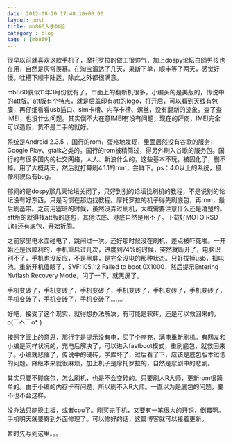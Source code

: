 ```yaml
---
date: 2012-08-20 17:48:10+00:00
layout: post
title: mb860入手体验
category : blog
tags : [mb860]
---
```


很早以前就喜欢这款手机了，摩托罗拉的做工很帅气，加上dospy论坛白鸽男孩也在用，自然是灰常羡慕。在淘宝溜达了几天，果断下单，顺丰等了两天，感觉好慢。吐槽下顺丰陆运，除此之外都很满意。<!-- more -->

mb860貌似11年3月份就有了，市面上的翻新机很多，小编买的是美版的，传说中的att版。att版有个特点，就是后盖印有att的logo，打开后，可以看到天线有包膜，再仔细看看usb插口、sim卡槽、内存卡槽、螺丝，没有翻新的迹象。查了查IMEI，也没什么问题。其实倒不大在意IMEI有没有问题，现在的奸商，IMEI完全可以造假，货不是二手的就好。

系统是Android 2.3.5 ，国行的rom，蛋疼地发现，里面居然没有谷歌的服务，Google Play、gtalk之类的。国行的rom被精简过，得另外刷入谷歌的服务包。国行的有很多国内的社交网络，人人、新浪什么的，这些基本不玩，被固化了，删不掉。用了大概两天，然后就打算刷4.1.1的rom，尝鲜下。ps：4.0以上的系统，摄像机貌似有bug。

郁闷的是dospy那几天论坛关闭了，只好到别的论坛找刷机的教程，不是说别的论坛没有好东西，只是习惯在那边找教程。摩托罗拉的机子得先刷底包，再rom，最后刷基带。之前用塞班的时候，虽然没弄过刷机，大概需要注意什么还是清楚的。att版的就得找att版的底包，其他法底、港底自然是用不了。下载好MOTO RSD Lite还有底包，开始折腾。

之前家里电水壶碰电了，跳闸过一次。还好那时候没在刷机，差点被吓死啦。一开始还是很顺利的，手机重启过几次，进度到74%的时候，突然就断开了，电脑识别不了，手机也没反应，不是黑屏，是完全没电的那种状态。只好拔掉usb，扣电池。重新开机傻眼了，SVF:105.1:2 Failed to boot 0X1000，然后提示Entering Nvflash Recovery Mode，闪了一下，就黑屏了。

手机变砖了，手机变砖了，手机变砖了，手机变砖了，手机变砖了，手机变砖了，手机变砖了，手机变砖了，手机变砖了.......

好吧，接受了这个现实，就得想办法解决，有可能是软砖，还是可以救回来的，o(￣ヘ￣o* )

按照字面上的意思，那行字是提示没有电，买了个座充，满电重新刷机。有网友和小编是同样状况的，充电后解决了，可以进入fastboot模式，重刷底包，就救回来了。小编就悲催了，传说中的硬砖，字库坏了，过后看了下，应该是底包版本过低的问题。降级本来就很麻烦，加上机子是摩托罗拉的，自然是悲剧中的悲剧。

其实只要不碰底包，怎么刷机，也是不会变砖的。只要刷人R大师，更新rom很简单的。由于小编的内存卡有问题，所以刷不入R大师。一直以为是底包的问题，要不也不会这样。

没办法只能换主板，或者cpu了。刚买完手机，又要有一笔很大的开销，倒霉啊。手机明天就要寄到外面修理了。可以修好的话，这篇博客就可以接着更新。

暂时先写到这里。。。